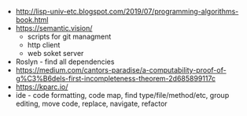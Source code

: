
* http://lisp-univ-etc.blogspot.com/2019/07/programming-algorithms-book.html
* https://semantic.vision/
  * scripts for git managment  
  * http client
  * web soket server
* Roslyn - find all dependencies 
* https://medium.com/cantors-paradise/a-computability-proof-of-g%C3%B6dels-first-incompleteness-theorem-2d685899117c
* https://kparc.io/
* ide - code formatting, code map,  find type/file/method/etc, group editing, move code, replace, navigate, refactor
